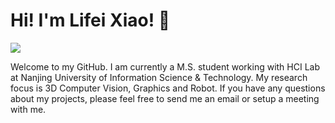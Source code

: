 # Hi! I'm Lifei Xiao!  👋

![](https://komarev.com/ghpvc/?username=lifeixiao)

Welcome to my GitHub. I am currently a  M.S. student working with HCI Lab at Nanjing University of Information Science & Technology. My research focus is 3D Computer Vision, Graphics and Robot. If you have any questions about my projects, please feel free to send me an email or setup a meeting with me.
